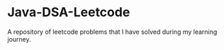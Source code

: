 # Java-DSA-Leetcode
A repository of leetcode problems that I have solved during my learning journey.
